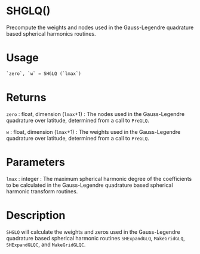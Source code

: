 # SHGLQ()

Precompute the weights and nodes used in the Gauss-Legendre quadrature based spherical harmonics routines.

# Usage

```python
`zero`, `w` = SHGLQ (`lmax`)
```

# Returns

`zero` : float, dimension (`lmax`+1)
:   The nodes used in the Gauss-Legendre quadrature over latitude, determined from a call to `PreGLQ`.

`w` : float, dimension (`lmax`+1)
:   The weights used in the Gauss-Legendre quadrature over latitude, determined from a call to `PreGLQ`.

# Parameters

`lmax` : integer
:   The maximum spherical harmonic degree of the coefficients to be calculated in the Gauss-Legendre quadrature based spherical harmonic transform routines.

# Description

`SHGLQ` will calculate the weights and zeros used in the Gauss-Legendre quadrature based spherical harmonic routines `SHExpandGLQ`, `MakeGridGLQ`, `SHExpandGLQC`, and `MakeGridGLQC`.
